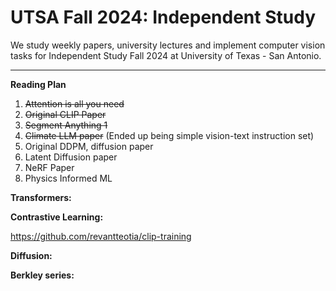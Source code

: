 # UTSA Fall 2024: Independent Study
We study weekly papers, university lectures and 
implement computer vision tasks for Independent Study 
Fall 2024 at University of Texas - San Antonio.

---
**Reading Plan**
1. ~~Attention is all you need~~
2. ~~Original CLIP Paper~~
3. ~~Segment Anything 1~~
4. ~~Climate LLM paper~~ (Ended up being simple vision-text instruction set)
5. Original DDPM, diffusion paper
6. Latent Diffusion paper
7. NeRF Paper
8. Physics Informed ML

**Transformers:**

**Contrastive Learning:**

https://github.com/revantteotia/clip-training

**Diffusion:**

**Berkley series:**
